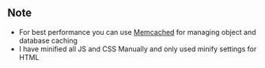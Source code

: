 ## Note

* For best performance you can use [Memcached](http://memcached.org/) for managing object and database caching
* I have minified all JS and CSS Manually and only used minify settings for HTML